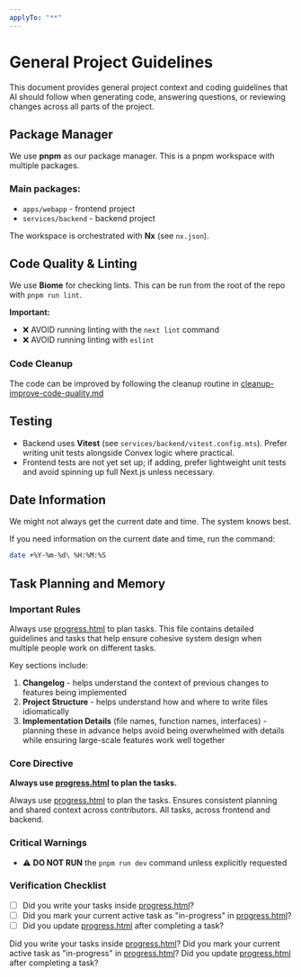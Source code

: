 ```yaml
---
applyTo: "**"
---
```


# General Project Guidelines

This document provides general project context and coding guidelines that AI should follow when generating code, answering questions, or reviewing changes across all parts of the project.

## Package Manager

We use **pnpm** as our package manager. This is a pnpm workspace with multiple packages.

### Main packages:

- `apps/webapp` - frontend project
- `services/backend` - backend project

The workspace is orchestrated with **Nx** (see `nx.json`).

## Code Quality & Linting

We use **Biome** for checking lints. This can be run from the root of the repo with `pnpm run lint`.

**Important:**

- ❌ AVOID running linting with the `next lint` command
- ❌ AVOID running linting with `eslint`

### Code Cleanup

The code can be improved by following the cleanup routine in [cleanup-improve-code-quality.md](../../guides/routines/cleanup-improve-code-quality.md)

## Testing

- Backend uses **Vitest** (see `services/backend/vitest.config.mts`). Prefer writing unit tests alongside Convex logic where practical.
- Frontend tests are not yet set up; if adding, prefer lightweight unit tests and avoid spinning up full Next.js unless necessary.

## Date Information

We might not always get the current date and time. The system knows best.

If you need information on the current date and time, run the command:

```bash
date +%Y-%m-%d\ %H:%M:%S
```

## Task Planning and Memory

### Important Rules

Always use [progress.html](../../progress.html) to plan tasks. This file contains detailed guidelines and tasks that help ensure cohesive system design when multiple people work on different tasks.

Key sections include:

1. **Changelog** - helps understand the context of previous changes to features being implemented
2. **Project Structure** - helps understand how and where to write files idiomatically
3. **Implementation Details** (file names, function names, interfaces) - planning these in advance helps avoid being overwhelmed with details while ensuring large-scale features work well together

### Core Directive

**Always use [progress.html](../../progress.html) to plan the tasks.**

<directive>
	<core>Always use <a href="../../progress.html">progress.html</a> to plan the tasks.</core>
	<why>Ensures consistent planning and shared context across contributors.</why>
	<scope>All tasks, across frontend and backend.</scope>
</directive>

### Critical Warnings

- ⚠️ **DO NOT RUN** the `pnpm run dev` command unless explicitly requested

### Verification Checklist

- [ ] Did you write your tasks inside [progress.html](../../progress.html)?
- [ ] Did you mark your current active task as "in-progress" in [progress.html](../../progress.html)?
- [ ] Did you update [progress.html](../../progress.html) after completing a task?

<verify>
	<check>Did you write your tasks inside <a href="../../progress.html">progress.html</a>?</check>
	<check>Did you mark your current active task as "in-progress" in <a href="../../progress.html">progress.html</a>?</check>
	<check>Did you update <a href="../../progress.html">progress.html</a> after completing a task?</check>
</verify>

